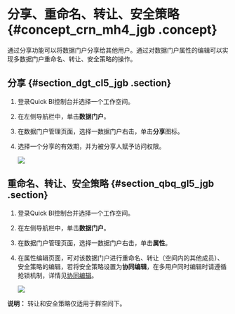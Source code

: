 # 分享、重命名、转让、安全策略 {#concept_crn_mh4_jgb .concept}

通过分享功能可以将数据门户分享给其他用户。通过对数据门户属性的编辑可以实现多数据门户重命名、转让、安全策略的操作。

## 分享 {#section_dgt_cl5_jgb .section}

1.  登录Quick BI控制台并选择一个工作空间。
2.  在左侧导航栏中，单击**数据门户**。
3.  在数据门户管理页面，选择一数据门户右击，单击**分享**图标。
4.  选择一个分享的有效期，并为被分享人赋予访问权限。

    ![](http://static-aliyun-doc.oss-cn-hangzhou.aliyuncs.com/assets/img/90155/155366677236496_zh-CN.png)


## 重命名、转让、安全策略 {#section_qbq_gl5_jgb .section}

1.  登录Quick BI控制台并选择一个工作空间。
2.  在左侧导航栏中，单击**数据门户**。
3.  在数据门户管理页面，选择一数据门户右击，单击**属性**。
4.  在属性编辑页面，可对该数据门户进行重命名、转让（空间内的其他成员）、安全策略的编辑，若将安全策略设置为**协同编辑**，在多用户同时编辑时请遵循抢锁机制，详情见[协同编辑](https://help.aliyun.com/knowledge_detail/98630.html?spm=a2c4g.11186623.2.30.67336366w49IkT#8go9cd)。

    ![](http://static-aliyun-doc.oss-cn-hangzhou.aliyuncs.com/assets/img/90155/155366677236308_zh-CN.png)


**说明：** 转让和安全策略仅适用于群空间下。

